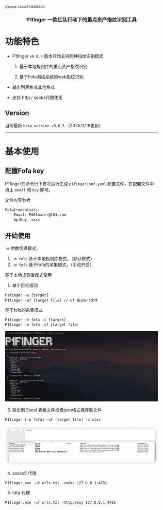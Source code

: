 

<img src="./img/image-20240811182803001.png" alt="image-20240811182803001" style="zoom: 67%;" />

<h3 align="center">P1finger 一款红队行动下的重点资产指纹识别工具</h3>



# 功能特色

* P1finger `v0.0.4` 版本开始支持两种指纹识别模式

  1. 基于本地规则库的重点资产指纹识别

  1. 基于Fofa测绘系统的web指纹识别


* 输出到表格或其他格式
* 支持 http / socks代理使用



## Version

当前最新 `beta_version v0.0.5` （2025/2/19更新）

---

# 基本使用

## 配置Fofa key

P1finger在命令行下首次运行生成 `p1fingerConf.yaml` 配置文件，在配置文件中填上 `email` 和 `key` 即可。

文件内容参考

```
FofaCredentials:
    Email: P001water@163.com
    ApiKey: xxxx
```



## 开始使用

`-m` 参数切换模式，

1. `-m rule` 基于本地规则库模式，（默认模式）
2. `-m fofa` 基于fofa的采集模式，（手动开启）

基于本地规则库模式使用

1.  单个目标探测

```
P1finger -u [target]
P1finger -uf [target file] //-uf 指定url文件
```

基于fofa的采集模式

```
P1finger -m fofa -u [target]
P1finger -m fofa -uf [target file]
```

![image-20250212212234854](./img/image-20250212212234854.png)



3. 输出到 Excel 表格文件或者json格式保存到文件

```
P1finger [-m fofa] -uf [target file] -o xlsx
```

![image-20250219152847788](./img/image-20250219152847788.png)

4. socks5 代理

```
P1finger.exe -uf urls.txt -socks 127.0.0.1:4781
```

5. http 代理

```
P1finger.exe -uf urls.txt -httpproxy 127.0.0.1:4781
```


